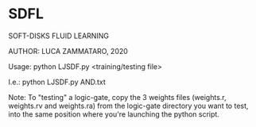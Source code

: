 # SDFL
SOFT-DISKS FLUID LEARNING

AUTHOR: LUCA ZAMMATARO, 2020

Usage: python LJSDF.py <training/testing file>

I.e.:  python LJSDF.py AND.txt


Note: To "testing" a logic-gate, copy the 3 weights files (weights.r, weights.rv and weights.ra) from the logic-gate directory you want to test, into the same position where you're launching the python script.
